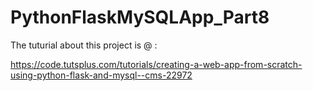 # PythonFlaskMySQLApp_Part8
The tuturial about this project is @ :

https://code.tutsplus.com/tutorials/creating-a-web-app-from-scratch-using-python-flask-and-mysql--cms-22972
